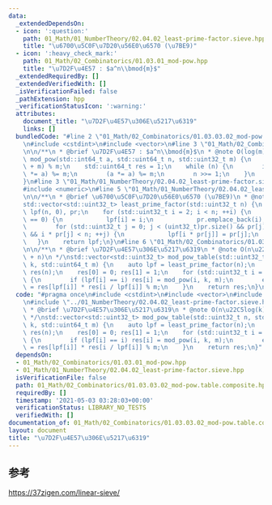 ```yaml
---
data:
  _extendedDependsOn:
  - icon: ':question:'
    path: 01_Math/01_NumberTheory/02.04.02_least-prime-factor.sieve.hpp
    title: "\u6700\u5C0F\u7D20\u56E0\u6570 (\u7BE9)"
  - icon: ':heavy_check_mark:'
    path: 01_Math/02_Combinatorics/01.03.01_mod-pow.hpp
    title: "\u7D2F\u4E57 : $a^n\\bmod{m}$"
  _extendedRequiredBy: []
  _extendedVerifiedWith: []
  _isVerificationFailed: false
  _pathExtension: hpp
  _verificationStatusIcon: ':warning:'
  attributes:
    document_title: "\u7D2F\u4E57\u306E\u5217\u6319"
    links: []
  bundledCode: "#line 2 \"01_Math/02_Combinatorics/01.03.03.02_mod-pow.table.composite.hpp\"\
    \n#include <cstdint>\n#include <vector>\n#line 3 \"01_Math/02_Combinatorics/01.03.01_mod-pow.hpp\"\
    \n\n/**\n * @brief \u7D2F\u4E57 : $a^n\\bmod{m}$\n * @note O(log(m))\n */\nstd::uint32_t\
    \ mod_pow(std::int64_t a, std::uint64_t n, std::uint32_t m) {\n    a = (a % m\
    \ + m) % m;\n    std::uint64_t res = 1;\n    while (n) {\n        if (n & 1) (res\
    \ *= a) %= m;\n        (a *= a) %= m;\n        n >>= 1;\n    }\n    return (std::uint32_t)res;\n\
    }\n#line 3 \"01_Math/01_NumberTheory/02.04.02_least-prime-factor.sieve.hpp\"\n\
    #include <numeric>\n#line 5 \"01_Math/01_NumberTheory/02.04.02_least-prime-factor.sieve.hpp\"\
    \n\n/**\n * @brief \u6700\u5C0F\u7D20\u56E0\u6570 (\u7BE9)\n * @note O(n)\n */\n\
    std::vector<std::uint32_t> least_prime_factor(std::uint32_t n) {\n    std::vector<std::uint32_t>\
    \ lpf(n, 0), pr;\n    for (std::uint32_t i = 2; i < n; ++i) {\n        if (lpf[i]\
    \ == 0) {\n            lpf[i] = i;\n            pr.emplace_back(i);\n        }\n\
    \        for (std::uint32_t j = 0; j < (uint32_t)pr.size() && pr[j] <= lpf[i]\
    \ && i * pr[j] < n; ++j) {\n            lpf[i * pr[j]] = pr[j];\n        }\n \
    \   }\n    return lpf;\n}\n#line 6 \"01_Math/02_Combinatorics/01.03.03.02_mod-pow.table.composite.hpp\"\
    \n\n/**\n * @brief \u7D2F\u4E57\u306E\u5217\u6319\n * @note O(n\u22C5log(k)/log(n)\
    \ + n)\n */\nstd::vector<std::uint32_t> mod_pow_table(std::uint32_t n, std::uint64_t\
    \ k, std::uint64_t m) {\n    auto lpf = least_prime_factor(n);\n    std::vector<std::uint32_t>\
    \ res(n);\n    res[0] = 0; res[1] = 1;\n    for (std::uint32_t i = 2; i < n; ++i)\
    \ {\n        if (lpf[i] == i) res[i] = mod_pow(i, k, m);\n        else res[i]\
    \ = res[lpf[i]] * res[i / lpf[i]] % m;\n    }\n    return res;\n}\n"
  code: "#pragma once\n#include <cstdint>\n#include <vector>\n#include \"01.03.01_mod-pow.hpp\"\
    \n#include \"../01_NumberTheory/02.04.02_least-prime-factor.sieve.hpp\"\n\n/**\n\
    \ * @brief \u7D2F\u4E57\u306E\u5217\u6319\n * @note O(n\u22C5log(k)/log(n) + n)\n\
    \ */\nstd::vector<std::uint32_t> mod_pow_table(std::uint32_t n, std::uint64_t\
    \ k, std::uint64_t m) {\n    auto lpf = least_prime_factor(n);\n    std::vector<std::uint32_t>\
    \ res(n);\n    res[0] = 0; res[1] = 1;\n    for (std::uint32_t i = 2; i < n; ++i)\
    \ {\n        if (lpf[i] == i) res[i] = mod_pow(i, k, m);\n        else res[i]\
    \ = res[lpf[i]] * res[i / lpf[i]] % m;\n    }\n    return res;\n}"
  dependsOn:
  - 01_Math/02_Combinatorics/01.03.01_mod-pow.hpp
  - 01_Math/01_NumberTheory/02.04.02_least-prime-factor.sieve.hpp
  isVerificationFile: false
  path: 01_Math/02_Combinatorics/01.03.03.02_mod-pow.table.composite.hpp
  requiredBy: []
  timestamp: '2021-05-03 03:28:03+00:00'
  verificationStatus: LIBRARY_NO_TESTS
  verifiedWith: []
documentation_of: 01_Math/02_Combinatorics/01.03.03.02_mod-pow.table.composite.hpp
layout: document
title: "\u7D2F\u4E57\u306E\u5217\u6319"
---
```


## 参考

https://37zigen.com/linear-sieve/